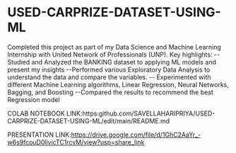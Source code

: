 # USED-CARPRIZE-DATASET-USING-ML
Completed this project as part of my Data Science and Machine Learning Internship with United Network of Professionals (UNP). Key highlights:
--Studied and Analyzed the BANKING dataset to applying ML models and present my insights
--Performed various Exploratory Data Analysis to understand the data and compare the variables.
-- Experimented with different Machine Learning algorithms, Linear Regression, Neural Networks, Bagging, and Boosting
--Compared the results to recommend the best Regression model

COLAB NOTEBOOK LINK:https:github.com/SAVELLAHARIPRIYA/USED-CARPRIZE-DATASET-USING-ML/edit/main/README.md

PRESENTATION LINK:https://drive.google.com/file/d/1GhC2AaYr_-w6s9fcouD0livicTC1rcvM/view?usp=share_link
